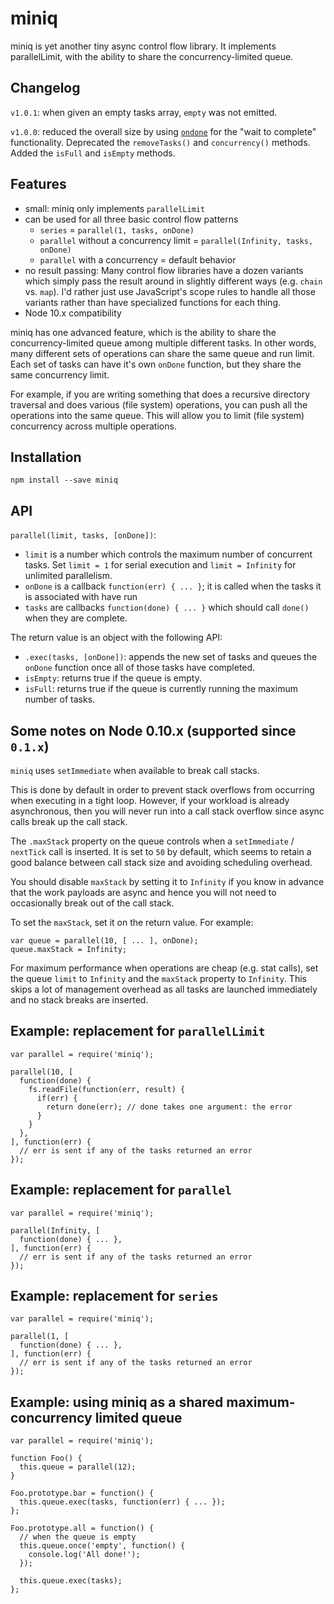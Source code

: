 # miniq

miniq is yet another tiny async control flow library. It implements parallelLimit, with the ability to share the concurrency-limited queue.

## Changelog

`v1.0.1`: when given an empty tasks array, `empty` was not emitted.

`v1.0.0`: reduced the overall size by using [`ondone`](https://github.com/mixu/ondone) for the "wait to complete" functionality. Deprecated the `removeTasks()` and `concurrency()` methods. Added the `isFull` and `isEmpty` methods.

## Features

- small: miniq only implements `parallelLimit`
- can be used for all three basic control flow patterns
  - `series` = `parallel(1, tasks, onDone)`
  - `parallel` without a concurrency limit = `parallel(Infinity, tasks, onDone)`
  - `parallel` with a concurrency = default behavior
- no result passing: Many control flow libraries have a dozen variants which simply pass the result around in slightly different ways (e.g. `chain` vs. `map`). I'd rather just use JavaScript's scope rules to handle all those variants rather than have specialized functions for each thing.
- Node 10.x compatibility

miniq has one advanced feature, which is the ability to share the concurrency-limited queue among multiple different tasks. In other words, many different sets of operations can share the same queue and run limit. Each set of tasks can have it's own `onDone` function, but they share the same concurrency limit.

For example, if you are writing something that does a recursive directory traversal and does various (file system) operations, you can push all the operations into the same queue. This will allow you to limit (file system) concurrency across multiple operations.

## Installation

    npm install --save miniq

## API

`parallel(limit, tasks, [onDone])`:

- `limit` is a number which controls the maximum number of concurrent tasks. Set `limit = 1` for serial execution and `limit = Infinity` for unlimited parallelism.
- `onDone` is a callback `function(err) { ... }`; it is called when the tasks it is associated with have run
- `tasks` are callbacks `function(done) { ... }` which should call `done()` when they are complete.

The return value is an object with the following API:

- `.exec(tasks, [onDone])`: appends the new set of tasks and queues the `onDone` function once all of those tasks have completed.
- `isEmpty`: returns true if the queue is empty.
- `isFull`: returns true if the queue is currently running the maximum number of tasks.

## Some notes on Node 0.10.x (supported since `0.1.x`)

`miniq` uses `setImmediate` when available to break call stacks.

This is done by default in order to prevent stack overflows from occurring when executing in a tight loop. However, if your workload is already asynchronous, then you will never run into a call stack overflow since async calls break up the call stack.

The `.maxStack` property on the queue controls when a `setImmediate` / `nextTick` call is inserted. It is set to `50` by default, which seems to retain a good balance between call stack size and avoiding scheduling overhead.

 You should disable `maxStack` by setting it to `Infinity` if you know in advance that the work payloads are async and hence you will not need to occasionally break out of the call stack.

To set the `maxStack`, set it on the return value. For example:

    var queue = parallel(10, [ ... ], onDone);
    queue.maxStack = Infinity;

For maximum performance when operations are cheap (e.g. stat calls), set the queue `limit` to `Infinity` and the `maxStack` property to `Infinity`. This skips a lot of management overhead as all tasks are launched immediately and no stack breaks are inserted.

## Example: replacement for `parallelLimit`

    var parallel = require('miniq');

    parallel(10, [
      function(done) {
        fs.readFile(function(err, result) {
          if(err) {
            return done(err); // done takes one argument: the error
          }
        }
      },
    ], function(err) {
      // err is sent if any of the tasks returned an error
    });


## Example: replacement for `parallel`

    var parallel = require('miniq');

    parallel(Infinity, [
      function(done) { ... },
    ], function(err) {
      // err is sent if any of the tasks returned an error
    });

## Example: replacement for `series`

    var parallel = require('miniq');

    parallel(1, [
      function(done) { ... },
    ], function(err) {
      // err is sent if any of the tasks returned an error
    });

## Example: using miniq as a shared maximum-concurrency limited queue

    var parallel = require('miniq');

    function Foo() {
      this.queue = parallel(12);
    }

    Foo.prototype.bar = function() {
      this.queue.exec(tasks, function(err) { ... });
    };

    Foo.prototype.all = function() {
      // when the queue is empty
      this.queue.once('empty', function() {
        console.log('All done!');
      });

      this.queue.exec(tasks);
    };
